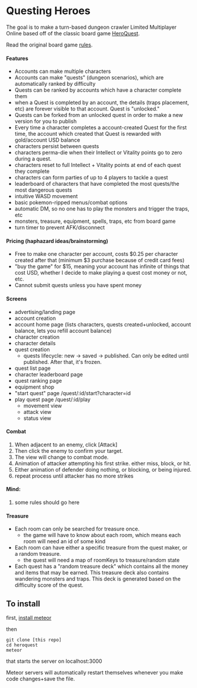 # Questing Heroes

The goal is to make a turn-based dungeon crawler Limited Multiplayer Online based off of the classic board game [HeroQuest](https://www.youtube.com/watch?v=Cx8sl2uC46A).

Read the original board game [rules](http://english.yeoldeinn.com/system.php).

#### Features

- Accounts can make multiple characters
- Accounts can make "quests" (dungeon scenarios), which are automatically ranked by difficulty
- Quests can be ranked by accounts which have a character complete them
- when a Quest is completed by an account, the details (traps placement, etc) are forever visible to that account. Quest is "unlocked."
- Quests can be forked from an unlocked quest in order to make a new version for you to publish
- Every time a character completes a account-created Quest for the first time, the account which created that Quest is rewarded with gold/account USD balance
- characters persist between quests
- characters perma-die when their Intellect or Vitality points go to zero during a quest.
- characters reset to full Intellect + Vitality points at end of each quest they complete
- characters can form parties of up to 4 players to tackle a quest
- leaderboard of characters that have completed the most quests/the most dangerous quests
- intuitive WASD movement
- basic pokemon-ripped menus/combat options
- automatic DM, so no one has to play the monsters and trigger the traps, etc
- monsters, treasure, equipment, spells, traps, etc from board game
- turn timer to prevent AFK/disconnect

#### Pricing (haphazard ideas/brainstorming)

- Free to make one character per account, costs $0.25 per character created after that (minimum $3 purchase because of credit card fees)
- "buy the game" for $15, meaning your account has infinite of things that cost USD, whether I decide to make playing a quest cost money or not, etc.
- Cannot submit quests unless you have spent money

#### Screens

- advertising/landing page
- account creation
- account home page (lists characters, quests created+unlocked, account balance, lets you refill account balance)
- character creation
- character details
- quest creation
  - quests lifecycle: new -> saved -> published. Can only be edited until published. After that, it's frozen.
- quest list page
- character leaderboard page
- quest ranking page
- equipment shop
- "start quest" page /quest/:id/start?character=id
- play quest page /quest/:id/play
  - movement view
  - attack view
  - status view

#### Combat

1. When adjacent to an enemy, click [Attack]
2. Then click the enemy to confirm your target.
3. The view will change to combat mode.
4. Animation of attacker attempting his first strike. either miss, block, or hit.
5. Either animation of defender doing nothing, or blocking, or being injured.
7. repeat process until attacker has no more strikes

#### Mind:

1. some rules should go here

#### Treasure

- Each room can only be searched for treasure once.
  - the game will have to know about each room, which means each room will need an id of some kind
- Each room can have either a specific treasure from the quest maker, or a random treasure.
  - the quest will need a map of roomKeys to treasure/random state
- Each quest has a "random treasure deck" which contains all the money and items that may be earned. This treasure deck also contains wandering monsters and traps. This deck is generated based on the difficulty score of the quest.

## To install

first, [install meteor](https://www.meteor.com/install)

then

```
git clone [this repo]
cd heroquest
meteor
```

that starts the server on localhost:3000

Meteor servers will automatically restart themselves whenever you make code changes+save the file.
